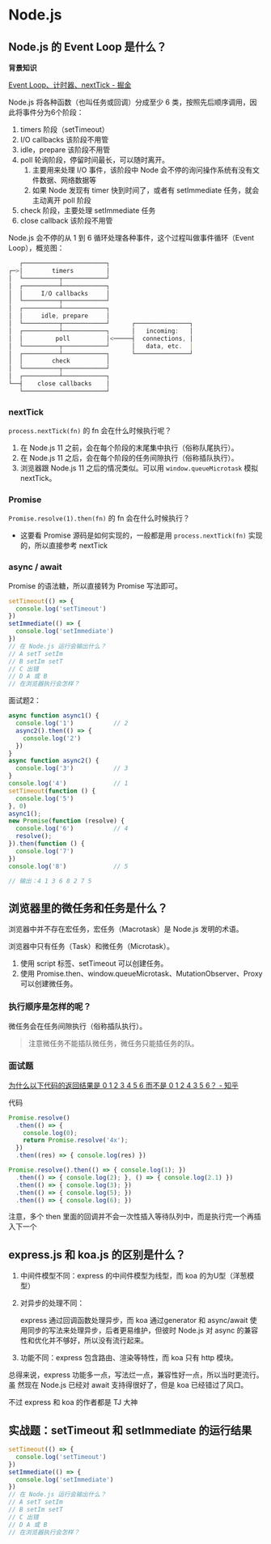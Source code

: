 # Node.js 

## Node.js 的 Event Loop 是什么？

**背景知识**

[Event Loop、计时器、nextTick - 掘金](https://juejin.cn/post/6844903582538399752)

Node.js 将各种函数（也叫任务或回调）分成至少 6 类，按照先后顺序调用，因此将事件分为6个阶段：

1. timers 阶段（setTimeout）
2. I/O callbacks 该阶段不用管
3. idle，prepare 该阶段不用管
4. poll 轮询阶段，停留时间最长，可以随时离开。
   1. 主要用来处理 I/O 事件，该阶段中 Node 会不停的询问操作系统有没有文件数据、网络数据等
   2. 如果 Node 发现有 timer 快到时间了，或者有 setImmediate 任务，就会主动离开 poll 阶段
5. check 阶段，主要处理 setImmediate 任务
6. close callback 该阶段不用管

Node.js 会不停的从 1 到 6 循环处理各种事件，这个过程叫做事件循环（Event Loop），概览图：

```jsx
   ┌───────────────────────┐
┌─>│        timers         │
│  └──────────┬────────────┘
│  ┌──────────┴────────────┐
│  │     I/O callbacks     │
│  └──────────┬────────────┘
│  ┌──────────┴────────────┐
│  │     idle, prepare     │
│  └──────────┬────────────┘      ┌───────────────┐
│  ┌──────────┴────────────┐      │   incoming:   │
│  │         poll          │<─────┤  connections, │
│  └──────────┬────────────┘      │   data, etc.  │
│  ┌──────────┴────────────┐      └───────────────┘
│  │        check          │
│  └──────────┬────────────┘
│  ┌──────────┴────────────┐
└──┤    close callbacks    │
   └───────────────────────┘
```

### nextTick

`process.nextTick(fn)` 的 fn 会在什么时候执行呢？

1. 在 Node.js 11 之前，会在每个阶段的末尾集中执行（俗称队尾执行）。
2. 在 Node.js 11 之后，会在每个阶段的任务间隙执行（俗称插队执行）。
3. 浏览器跟 Node.js 11 之后的情况类似。可以用 `window.queueMicrotask` 模拟 nextTick。

### Promise

`Promise.resolve(1).then(fn)` 的 fn 会在什么时候执行？

- 这要看 Promise 源码是如何实现的，一般都是用 `process.nextTick(fn)` 实现的，所以直接参考 nextTick

### async / await

Promise 的语法糖，所以直接转为 Promise 写法即可。

```jsx
setTimeout(() => {
  console.log('setTimeout')
})
setImmediate(() => {
  console.log('setImmediate')
})
// 在 Node.js 运行会输出什么？
// A setT setIm
// B setIm setT
// C 出错
// D A 或 B
// 在浏览器执行会怎样？
```

面试题2：

```jsx
async function async1() {
  console.log('1')           // 2
  async2().then(() => {
    console.log('2')
  })
}
async function async2() {
  console.log('3')           // 3
}
console.log('4')             // 1
setTimeout(function () {
  console.log('5')
}, 0)
async1();
new Promise(function (resolve) {
  console.log('6')           // 4
  resolve();
}).then(function () {
  console.log('7')
})
console.log('8')             // 5

// 输出：4 1 3 6 8 2 7 5
```

## 浏览器里的微任务和任务是什么？

浏览器中并不存在宏任务，宏任务（Macrotask）是 Node.js 发明的术语。

浏览器中只有任务（Task）和微任务（Microtask）。

1. 使用 script 标签、setTimeout 可以创建任务。
2. 使用 Promise.then、window.queueMicrotask、MutationObserver、Proxy 可以创建微任务。

### 执行顺序是怎样的呢？

微任务会在任务间隙执行（俗称插队执行）。

> 注意微任务不能插队微任务，微任务只能插任务的队。

### 面试题

[为什么以下代码的返回结果是 0 1 2 3 4 5 6 而不是 0 1 2 4 3 5 6？ - 知乎](https://www.zhihu.com/question/495934384)

代码

```jsx
Promise.resolve()
  .then(() => {
    console.log(0);
    return Promise.resolve('4x');
  })
  .then((res) => { console.log(res) })

Promise.resolve().then(() => { console.log(1); })
  .then(() => { console.log(2); }, () => { console.log(2.1) })
  .then(() => { console.log(3); })
  .then(() => { console.log(5); })
  .then(() => { console.log(6); })
```

注意，多个 then 里面的回调并不会一次性插入等待队列中，而是执行完一个再插入下一个

## express.js 和 koa.js 的区别是什么？

1. 中间件模型不同：express 的中间件模型为线型，而 koa 的为U型（洋葱模型）

2. 对异步的处理不同：

   express 通过回调函数处理异步，而 koa 通过generator 和 async/await 使用同步的写法来处理异步，后者更易维护，但彼时 Node.js 对 async 的兼容性和优化并不够好，所以没有流行起来。

3. 功能不同：express 包含路由、渲染等特性，而 koa 只有 http 模块。

总得来说，express 功能多一点，写法烂一点，兼容性好一点，所以当时更流行。虽 然现在 Node.js 已经对 await 支持得很好了，但是 koa 已经错过了风口。

不过 express 和 koa 的作者都是 TJ 大神

## 实战题：setTimeout 和 setImmediate 的运行结果

```js
setTimeout(() => {
  console.log('setTimeout')
})
setImmediate(() => {
  console.log('setImmediate')
})
// 在 Node.js 运行会输出什么？
// A setT setIm
// B setIm setT
// C 出错
// D A 或 B
// 在浏览器执行会怎样？
```